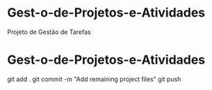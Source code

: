 # Gest-o-de-Projetos-e-Atividades
Projeto de Gestão de Tarefas 
# Gest-o-de-Projetos-e-Atividades
git add .
git commit -m "Add remaining project files"
git push
